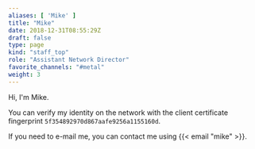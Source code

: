 ```yaml
---
aliases: [ 'Mike' ]
title: "Mike"
date: 2018-12-31T08:55:29Z
draft: false
type: page
kind: "staff_top"
role: "Assistant Network Director"
favorite_channels: "#metal"
weight: 3
---
```


Hi, I'm Mike.

You can verify my identity on the network with the client certificate
fingerprint `5f354892970d867aafe9256a1155160d`.

If you need to e-mail me, you can contact me using {{< email "mike" >}}.
